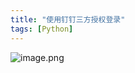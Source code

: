 ```yaml
---
title: "使用钉钉三方授权登录"
tags: [Python]
---
```


![image.png](http://ipic-typora-samzong.oss-cn-qingdao.aliyuncs.com//uPic/1637181122961-7f2d1719-4254-429b-b61f-884b0a82aaaf.png?x-oss-process=image/resize,w_960,m_lfit)
